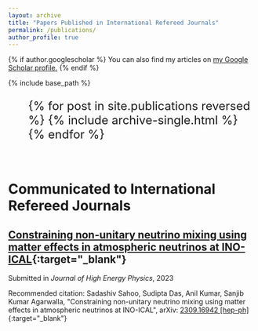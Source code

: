 ```yaml
---
layout: archive
title: "Papers Published in International Refereed Journals"
permalink: /publications/
author_profile: true
---
```


{% if author.googlescholar %}
  You can also find my articles on <u><a href="{{author.googlescholar}}">my Google Scholar profile</a>.</u>
{% endif %}

{% include base_path %}

<ol style="font-size: 24px;">{% for post in site.publications reversed %}
  {% include archive-single.html %}
{% endfor %}</ol>

<br> 

# Communicated to International Refereed Journals

## [Constraining non-unitary neutrino mixing using matter effects in atmospheric neutrinos at INO-ICAL](https://arxiv.org/abs/2309.16942){:target="_blank"}

Submitted in *Journal of High Energy Physics*, 2023

Recommended citation: Sadashiv Sahoo, Sudipta Das, Anil Kumar, Sanjib Kumar Agarwalla, "Constraining non-unitary neutrino mixing using matter effects in atmospheric neutrinos at INO-ICAL", arXiv: [2309.16942 [hep-ph]](https://arxiv.org/abs/2309.16942){:target="_blank"}